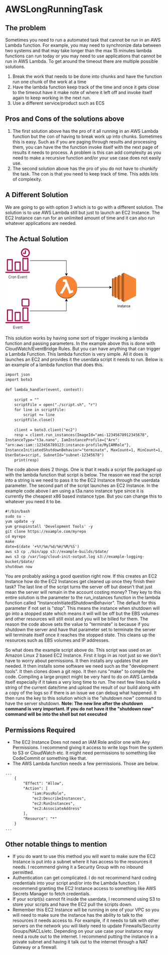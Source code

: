 # AWSLongRunningTask

## The problem
Sometimes you need to run a automated task that cannot be run in an AWS Lambda function. For example, you may need to synchronize data between two systems and that may take longer than the max 15 minutes lambda functions can run today or you may need to use applications that cannot be run in AWS Lambda. To get around the timeout there are multiple possible solutions. 
1. Break the work that needs to be done into chunks and have the function run one chunk of the work at a time
1. Have the lambda function keep track of the time and once it gets close to the timeout have it make note of where it left off and invoke itself again to keep working in the next run.
1. Use a different service/product such as ECS

## Pros and Cons of the solutions above
1. The first solution above has the pro of it all running in an AWS Lambda function but the con of having to break work up into chunks. Sometimes this is easy. Such as if you are paging through results and processing them, you can have the the function invoke itself with the next page of results it needs to process. A problem is this can add complexity as you need to make a recursive function and/or your use case does not easily use.
1. The second solution above has the pro of you do not have to chunkify the task. The con is that you need to keep track of time. This adds lots of complexity.

## A Different Solution
We are going to go with option 3 which is to go with a different solution. The solution is to use AWS Lambda still but just to launch an EC2 Instance. The EC2 Instance can run for an unlimited amount of time and it can also run whatever applications are needed.

## The Actual Solution

![Diagram](./awslongrunningtask.png)

This solution works by having some sort of trigger invoking a lambda function and passing parameters. In the example above this is done with CloudWatch/EventBridge Rules. But you can have anything that can trigger a Lambda Function. This lambda function is very simple. All it does is launches an EC2 and provides it the userdata script it needs to run. Below is an example of a lambda function that does this.

```
import json
import boto3

def lambda_handler(event, context):
    
    script = ""
    scriptFile = open("./script.sh", "r")
    for line in scriptFile:
        script += line
    scriptFile.close()
        
    client = boto3.client("ec2")
    resp = client.run_instances(ImageId="ami-12345678912345678", InstanceType="t3a.nano", IamInstanceProfile={"Arn": "arn:aws:iam::123456789123:instance-profile/MyIAMRole"}, InstanceInitiatedShutdownBehavior="terminate", MaxCount=1, MinCount=1, UserData=script, SubnetId="subnet-12345678")
    print(resp)
```

The code above does 2 things. One is that it reads a script file packaged up with the lambda function that script is below. The reason we read the script into a string is we need to pass it to the EC2 Instance through the userdata parameter. The second part of the script launches an EC2 Instance. In the example code above I am using a t3a.nano instance type since it is currently the cheapest x86 based instance type. But you can change this to whatever you need it to be.

```
#!/bin/bash
sudo su -
yum update -y
yum groupinstall 'Development Tools' -y
git clone https://example.com/myrepo
cd myrepo
make
date=$(date '+%Y/%m/%d/%H/%M/%S')
aws s3 cp ./bin/app s3://example-builds/$date/
aws s3 cp /var/log/cloud-init-output.log s3://example-logging-bucket/$date/
shutdown now

```

You are probably asking a good question right now. If this creates an EC2 Instance how do the EC2 Instances get cleaned up once they finish their task? The last line of the script turns the server off but doesn't that just mean the server will remain in the account costing money? They key to this entire solution is the parameter to the run_instances function in the lambda function called "InstanceInitiatedShutdownBehavior". The default for this parameter if not set is "stop". This means the instance when shutdown will go into a stopped state which means it will will be off but the EBS volumes and other resources will still exist and you will be billed for them. The reason the code above sets the value to "terminate" is because if you shutdown the server and have that parameter set to terminate the server will terminate itself once it reaches the stopped state. This cleans up the resources such as EBS volumes and IP addresses.

So what does the example script above do. This script was used on an Amazon Linux 2 based EC2 Instance. 
First it logs in as root just so we don't have to worry about permissions. It then installs any updates that are needed. It then installs some software we need such as the "development tools". It then clones down a git repo. It then runs "make" to compile the code. Compiling a large project might be very hard to do on AWS Lambda itself especially if it takes a very long time to run. The next few lines build a string of the current date/time and upload the result of our build along with a copy of the logs so if there is an issue we can debug what happened. It then runs the key to this solution which is the "shutdown now" command to have the server shutdown. **Note: The new line after the shutdown command is very important. If you do not have it the "shutdown now" command will be into the shell but not executed**

## Permissions Required
- The EC2 Instance Does not need an IAM Role and/or one with Any Permissions. I recommend giving it access to write logs from the system to S3 or CloudWatch etc. It might need permissions to something like CodeCommit or something like that.
- The AWS Lambda function needs a few permissions. Those are below.
```
...
    {
        "Effect": "Allow",
        "Action": [
            "iam:PassRole",
            "ec2:DescribeInstances",
            "ec2:RunInstances",
            "ec2:AssociateAddress"
        ],
        "Resource": "*"
    }
...
```


## Other notable things to mention
- If you do want to use this method you will want to make sure the EC2 Instance is put into a subnet where it has access to the resources it needs. I recommend giving it a Security Group with no inbound permitted. 
- Authentication can get complicated. I do not recommend hard coding credentials into your script and/or into the Lambda function. I recommend granting the EC2 Instance access to something like AWS Secrets Manager to fetch credentials. 
- If your script(s) cannot fit inside the userdata, I recommend using S3 to store your scripts and have the EC2 pull the scripts down.
- Remember this EC2 Instance will be running in one of your VPC so you will need to make sure the instance has the ability to talk to the resources it needs access to. For example, if it needs to talk with other servers on the network you will likely need to update Firewalls/Security Groups/NACLs/etc. Depending on your use case your instance may need a route out to the internet. I recommend putting the instance in a private subnet and having it talk out to the internet through a NAT Gateway or a firewall.
